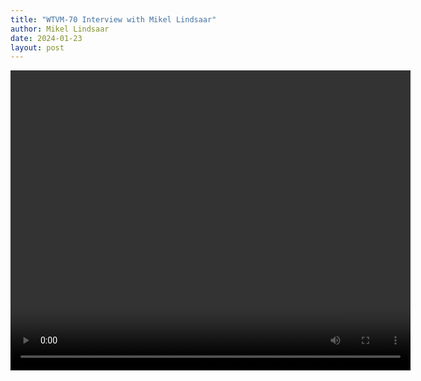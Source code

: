 ```yaml
---
title: "WTVM-70 Interview with Mikel Lindsaar"
author: Mikel Lindsaar
date: 2024-01-23
layout: post
---
```


<video width="640" height="480" controls>
  <source src="/assets/videos/wtvm-70-2024-01-30.mp4" type="video/mp4">
  Your browser does not support the video tag.
</video>
